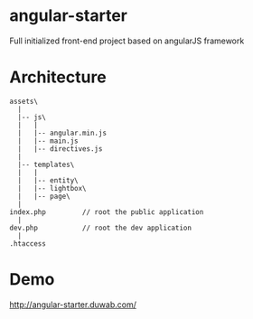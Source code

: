 # angular-starter
Full initialized front-end project based on angularJS framework

# Architecture

```
assets\
  |
  |-- js\
  |   |
  |   |-- angular.min.js
  |   |-- main.js
  |   |-- directives.js
  |
  |-- templates\
  |   |
  |   |-- entity\
  |   |-- lightbox\
  |   |-- page\
  |
index.php         // root the public application
  |
dev.php           // root the dev application
  |
.htaccess
```

# Demo
http://angular-starter.duwab.com/
